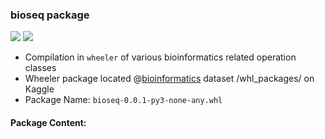 
### bioseq package 
![](https://camo.githubusercontent.com/d38e6cc39779250a2835bf8ed3a72d10dbe3b05fa6527baa3f6f1e8e8bd056bf/68747470733a2f2f696d672e736869656c64732e696f2f62616467652f436f64652d507974686f6e2d696e666f726d6174696f6e616c3f7374796c653d666c6174266c6f676f3d707974686f6e266c6f676f436f6c6f723d776869746526636f6c6f723d326262633861) ![](https://badgen.net/badge/status/WIP/orange) 

- Compilation in <code>wheeler</code> of various bioinformatics related operation classes
- Wheeler package located @[bioinformatics](https://www.kaggle.com/shtrausslearning/bioinformatics) dataset /whl_packages/ on Kaggle
- Package Name: <code>bioseq-0.0.1-py3-none-any.whl</code>

#### Package Content:
